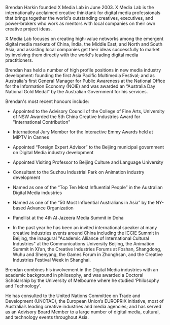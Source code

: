 Brendan Harkin founded X Media Lab in June 2003. X Media Lab is the internationally acclaimed creative thinktank for digital media professionals that brings together the world's outstanding creatives, executives, and power-brokers who work as mentors with local companies on their own creative project ideas.

X Media Lab focuses on creating high-value networks among the emergent digital media markets of China, India, the Middle East, and North and South Asia; and assisting local companies get their ideas successfully to market by involving them directly with the world's leading digital media practitioners.

Brendan has held a number of high profile positions in new media industry development: founding the first Asia Pacific Multimedia Festival; and as Australia's first General Manager for Public Awareness at the National Office for the Information Economy (NOIE) and was awarded an “Australia Day National Gold Medal” by the Australian Government for his services.

Brendan's most recent honours include:

 - Appointed to the Advisory Council of the College of Fine Arts, University of NSW Awarded the 5th China Creative Industries Award for "International Contribution"

 - International Jury Member for the Interactive Emmy Awards held at MIPTV in Cannes

 - Appointed “Foreign Expert Advisor” to the Beijing municipal government on Digital Media industry development

 - Appointed Visiting Professor to Beijing Culture and Language University

 - Consultant to the Suzhou Industrial Park on Animation industry development

 - Named as one of the “Top Ten Most Influential People” in the Australian Digital Media industries

 - Named as one of the “50 Most Influential Australians in Asia” by the NY-based Advance Organization

 - Panellist at the 4th Al Jazeera Media Summit in Doha

 - In the past year he has been an invited international speaker at many creative industries events around China including the ICCIE Summit in Beijing, the inaugural "Academic Alliance of International Cultural Industries" at the Communications University Beijing, the Animation Summit in Xi’an, the Creative Industries Forums at Foshan, Shangdong, Wuhu and Shenyang, the Games Forum in Zhonghsan, and the Creative Industries Festival Week in Shanghai.

Brendan combines his involvement in the Digital Media industries with an academic background in philosophy, and was awarded a Doctoral Scholarship by the University of Melbourne where he studied ‘Philosophy and Technology'.

He has consulted to the United Nations Committee on Trade and Development (UNCTAD), the European Union’s EUROPRIX initiative, most of Australia’s leading creative industries and media agencies; and has served as an Advisory Board Member to a large number of digital media, cultural, and technology events throughout Asia.
